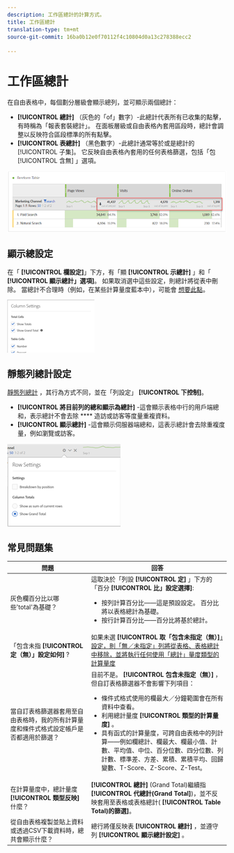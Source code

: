 ```yaml
---
description: 工作區總計的計算方式。
title: 工作區總計
translation-type: tm+mt
source-git-commit: 16ba0b12e0f70112f4c10804d0a13c278388ecc2

---
```



# 工作區總計

在自由表格中，每個劃分層級會顯示總列，並可顯示兩個總計：

* **[!UICONTROL 總計]** （灰色的「of」數字）-此總計代表所有已收集的點擊，有時稱為「報表套裝總計」。 在面板層級或自由表格內套用區段時，總計會調整以反映符合區段標準的所有點擊。
* **[!UICONTROL 表總計]** （黑色數字）-此總計通常等於或是總計的 [!UICONTROL 子集]。 它反映自由表格內套用的任何表格篩選，包括「包 [!UICONTROL 含無] 」選項。

![](assets/total-row.png)

## 顯示總設定

在「 **[!UICONTROL 欄設定]**」下方，有「顯 **[!UICONTROL 示總計]** 」和「 **[!UICONTROL 顯示總計」選項]**。 如果取消選中這些設定，則總計將從表中刪除。 當總計不合理時（例如，在某些計算量度藍本中），可能會 [想要此點](https://docs.adobe.com/content/help/en/analytics/components/calculated-metrics/calcmetrics-reference/cm-totals.html)。

![](assets/column-settings-total.png)

## 靜態列總計設定

[靜態列總計](https://docs.adobe.com/content/help/en/analytics/analyze/analysis-workspace/build-workspace-project/column-row-settings/manual-vs-dynamic-rows.html) ，其行為方式不同，並在「列設定」 **[!UICONTROL 下控制]**。

* **[!UICONTROL 將目前列的總和顯示為總計]** -這會顯示表格中行的用戶端總和，表示總計不會去除 **** 造訪或訪客等度量重複資料。
* **[!UICONTROL 顯示總計]** -這會顯示伺服器端總和，這表示總計會去除重複度量，例如瀏覽或訪客。

![](assets/static-rows.png)

## 常見問題集

| 問題 | 回答 |
|---|---|
| 灰色欄百分比以哪些'total'為基礎？ | 這取決於「列設 **[!UICONTROL 定]** 」下方的「百分 **[!UICONTROL 比」設定選擇]**:<ul><li>按列計算百分比——這是預設設定。 百分比將以表格總計為基礎。</li><li>按行計算百分比——百分比將基於總計。</li></ul> |
| 「包含未指 **[!UICONTROL 定（無）」設定如何]** ? | 如果未選 **[!UICONTROL 取「包含未指定（無）]**[」設定，則「無／未指定」列將從表格、表格總計中移除，並將執行任何使用「總計」量度類型的計算量度](https://docs.adobe.com/content/help/en/analytics/components/calculated-metrics/calcmetric-workflow/m-metric-type-alloc.html) |
| 當自訂表格篩選器套用至自由表格時，我的所有計算量度和條件式格式設定帳戶是否都適用於篩選？ | 目前不是。 **[!UICONTROL 包含未指定（無）]** ，但自訂表格篩選器不會影響下列項目：<ul><li>條件式格式使用的欄最大／分鐘範圍會在所有資料中查看。</li><li>利用總計量度 **[!UICONTROL 類型的計算量度]** 。</li><li>具有函式的計算量度，可跨自由表格中的列計算——例如欄總計、欄最大、欄最小值、計數、平均值、中位、百分位數、四分位數、列計數、標準差、方差、累積、累積平均、回歸變數、T-Score、Z-Score、Z-Test。</li></ul> |
| 在計算量度中，總計量度 **[!UICONTROL 類型反映]** 什麼？ | **[!UICONTROL 總計]** (Grand Total)繼續指 **[!UICONTROL 代總計(Grand Total]**)，並不反映套用至表格或表格總計( **[!UICONTROL Table Total)的篩選]**。 |
| 從自由表格複製並貼上資料或透過CSV下載資料時，總共會顯示什麼？ | 總行將僅反映表 **[!UICONTROL 總計]** ，並遵守列 **[!UICONTROL 顯示總計設定]** 。 |

